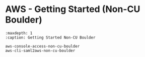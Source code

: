 # AWS - Getting Started (Non-CU Boulder)

```{toctree}
:maxdepth: 1
:caption: Getting Started Non-CU Boulder

aws-console-access-non-cu-boulder
aws-cli-saml2aws-non-cu-boulder

```
    